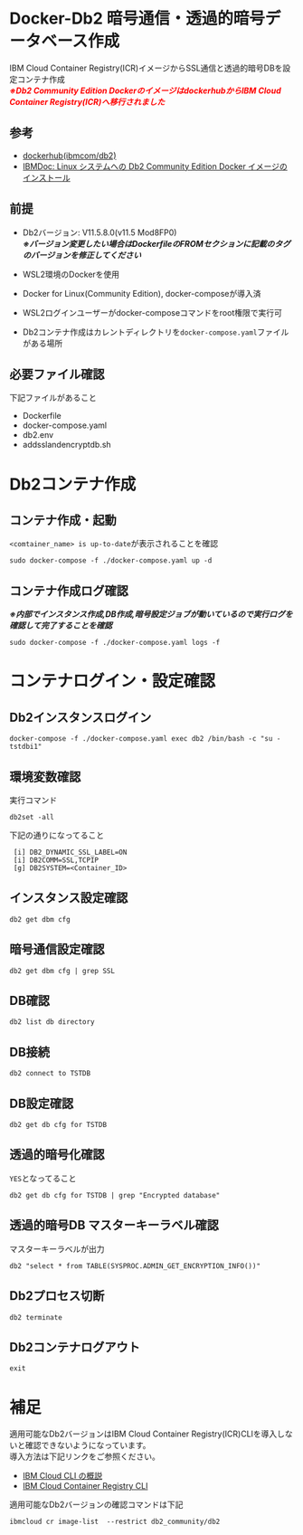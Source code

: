 # Docker-Db2 暗号通信・透過的暗号データベース作成
IBM Cloud Container Registry(ICR)イメージからSSL通信と透過的暗号DBを設定コンテナ作成  
<span style="color: red; ">***※Db2 Community Edition DockerのイメージはdockerhubからIBM Cloud Container Registry(ICR)へ移行されました***</span>

## 参考
- [dockerhub(ibmcom/db2)](https://hub.docker.com/r/ibmcom/db2)
- [IBMDoc: Linux システムへの Db2 Community Edition Docker イメージのインストール](https://www.ibm.com/docs/ja/db2/11.5?topic=system-linux)


## 前提
- Db2バージョン: V11.5.8.0(v11.5 Mod8FP0)  
***※バージョン変更したい場合はDockerfileのFROMセクションに記載のタグのバージョンを修正してください***

- WSL2環境のDockerを使用
- Docker for Linux(Community Edition), docker-composeが導入済
- WSL2ログインユーザーがdocker-composeコマンドをroot権限で実行可
- Db2コンテナ作成はカレントディレクトリを`docker-compose.yaml`ファイルがある場所


## 必要ファイル確認
下記ファイルがあること
- Dockerfile
- docker-compose.yaml
- db2.env
- addsslandencryptdb.sh

# Db2コンテナ作成
## コンテナ作成・起動
`<comtainer_name> is up-to-date`が表示されることを確認  
```
sudo docker-compose -f ./docker-compose.yaml up -d
```
## コンテナ作成ログ確認
***※内部でインスタンス作成,DB作成,暗号設定ジョブが動いているので実行ログを確認して完了することを確認***  
```
sudo docker-compose -f ./docker-compose.yaml logs -f
```

# コンテナログイン・設定確認
## Db2インスタンスログイン
```
docker-compose -f ./docker-compose.yaml exec db2 /bin/bash -c "su - tstdbi1"
```

## 環境変数確認
実行コマンド
```
db2set -all
```
下記の通りになってること 
``` 
 [i] DB2_DYNAMIC_SSL_LABEL=ON  
 [i] DB2COMM=SSL,TCPIP  
 [g] DB2SYSTEM=<Container_ID>  
```

## インスタンス設定確認
```
db2 get dbm cfg
```

## 暗号通信設定確認
```
db2 get dbm cfg | grep SSL
```

## DB確認
```
db2 list db directory
```

## DB接続
```
db2 connect to TSTDB
```

## DB設定確認
```
db2 get db cfg for TSTDB
```

## 透過的暗号化確認
`YES`となってること
```
db2 get db cfg for TSTDB | grep "Encrypted database"
```

## 透過的暗号DB マスターキーラベル確認
マスターキーラベルが出力
```
db2 "select * from TABLE(SYSPROC.ADMIN_GET_ENCRYPTION_INFO())"
```

## Db2プロセス切断
```
db2 terminate
```

## Db2コンテナログアウト
```
exit
```

# 補足
適用可能なDb2バージョンはIBM Cloud Container Registry(ICR)CLIを導入しないと確認できないようになっています。  
導入方法は下記リンクをご参照ください。
- [IBM Cloud CLI の概説](https://cloud.ibm.com/docs/cli?topic=cli-getting-started)
- [IBM Cloud Container Registry CLI](https://cloud.ibm.com/docs/cli?topic=cli-containerregcli)

適用可能なDb2バージョンの確認コマンドは下記
```
ibmcloud cr image-list  --restrict db2_community/db2
```